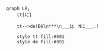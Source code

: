 ﻿```mermaid
graph LR;
	tt{に}

	tt-->de(Để\n***\n___は　Nに___.)

	style tt fill:#001
	style de fill:#001
```
